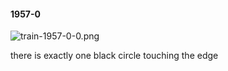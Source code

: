 #### 1957-0
![train-1957-0-0.png](https://github.com/lil-lab/nlvr/raw/master/nlvr/train/images/75/train-1957-0-0.png "train-1957-0-0.png")

there is exactly one black circle touching the edge